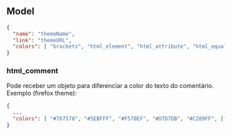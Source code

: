 ## Model

```json
{
  "name": "themeName",
  "link": "themeURL",
  "colors": [ "brackets", "html_element", "html_attribute", "html_equalsign", "html_value", "html_comment", "site_bg", "plain_text" ]
}
```

### html_comment

Pode receber um objeto para diferenciar a color do texto do comentário.
Exemplo (firefox theme):
```json
{
  ...
  "colors": [ "#767578", "#5EBFFF", "#F570EF", "#D7D7DB", "#C289FF", ["#939393", "#52A654"], "#2A2A2E", "#B1B1B3" ]
}
```